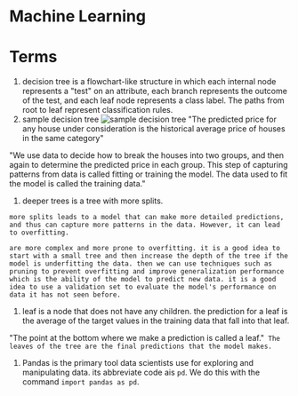 # Machine Learning

# Terms

1. decision tree is a flowchart-like structure in which each internal node represents a "test" on an attribute, each branch represents the outcome of the test, and each leaf node represents a class label. The paths from root to leaf represent classification rules.
1. sample decision tree
   ![sample decision tree](https://upload.wikimedia.org/wikipedia/commons/f/f3/CART_tree_titanic_survivors.png)
   "The predicted price for any house under consideration is the historical average price of houses in the same category"

"We use data to decide how to break the houses into two groups, and then again to determine the predicted price in each group. This step of capturing patterns from data is called fitting or training the model. The data used to fit the model is called the training data."

1. deeper trees is a tree with more splits.

```copilot
more splits leads to a model that can make more detailed predictions, and thus can capture more patterns in the data. However, it can lead to overfitting.

are more complex and more prone to overfitting. it is a good idea to start with a small tree and then increase the depth of the tree if the model is underfitting the data. then we can use techniques such as pruning to prevent overfitting and improve generalization performance which is the ability of the model to predict new data. it is a good idea to use a validation set to evaluate the model's performance on data it has not seen before.
```

1. leaf is a node that does not have any children. the prediction for a leaf is the average of the target values in the training data that fall into that leaf.

"The point at the bottom where we make a prediction is called a leaf."` The leaves of the tree are the final predictions that the model makes.`

1. Pandas is the primary tool data scientists use for exploring and manipulating data. its abbreviate code ais `pd`. We do this with the command `import pandas as pd`.
